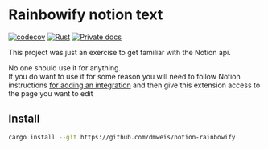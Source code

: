 # Rainbowify notion text

[![codecov](https://codecov.io/gh/dmweis/notion-rainbowify/branch/main/graph/badge.svg)](https://codecov.io/gh/dmweis/notion-rainbowify)
[![Rust](https://github.com/dmweis/notion-rainbowify/workflows/Rust/badge.svg)](https://github.com/dmweis/notion-rainbowify/actions)
[![Private docs](https://github.com/dmweis/notion-rainbowify/workflows/Deploy%20Docs%20to%20GitHub%20Pages/badge.svg)](https://davidweis.dev/notion-rainbowify/notion-rainbowify/index.html)

This project was just an exercise to get familiar with the Notion api.  

No one should use it for anything.  
If you do want to use it for some reason you will need to follow Notion instructions [for adding an integration](https://www.notion.so/help/create-integrations-with-the-notion-api) and then give this extension access to the page you want to edit

## Install

```bash
cargo install --git https://github.com/dmweis/notion-rainbowify
```

